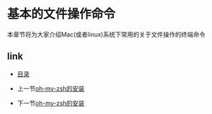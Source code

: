 # 基本的文件操作命令

本章节将为大家介绍Mac(或者linux)系统下常用的关于文件操作的终端命令

## link

* [目录](README.md)

* 上一节[oh-my-zsh的安装](03.2.md)

* 下一节[oh-my-zsh的安装](04.0.md)